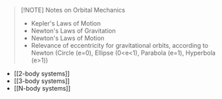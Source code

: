 > [!NOTE] Notes on Orbital Mechanics
> - Kepler's Laws of Motion
> - Newton's Laws of Gravitation
> - Newton's Laws of Motion
> - Relevance of eccentricity for gravitational orbits, according to Newton (Circle (e=0), Ellipse (0<e<1), Parabola (e=1), Hyperbola (e>1))

- [[2-body systems]]
- [[3-body systems]]
- [[N-body systems]]